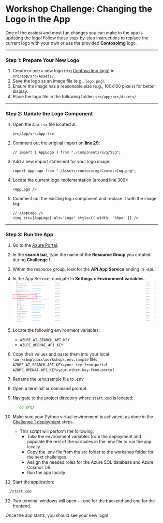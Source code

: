 # Workshop Challenge: Changing the Logo in the App

One of the easiest and most fun changes you can make to the app is updating the logo! Follow these step-by-step instructions to replace the current logo with your own or use the provided **ContosoImg** logo.

---

### Step 1: Prepare Your New Logo
1. Create or use a new logo (e.g [Contoso Img logo](../../../../src/App/src/Assets/ContosoImg.png)) in `src/app/src/Assets/`.
2. Save the logo as an image file (e.g., `logo.png`).
3. Ensure the image has a reasonable size (e.g., 100x100 pixels) for better display.
4. Place the logo file in the following folder:
    `src/app/src/Assets/`

---


### Step 2: Update the Logo Component

1. Open the `App.tsx` file located at:  
   ```
   src/App/src/App.tsx
   ```

2. Comment out the original import on **line 29**:

   ```tsx
   // import { AppLogo } from "./components/Svg/Svg";
   ```

3. Add a new import statement for your logo image:

   ```tsx
   import AppLogo from "./Assets/contosoimg/ContosoImg.png";
   ```

4. Locate the current logo implementation (around line 309):
    
    ``` tsx
   <AppLogo />
   ```


5. Comment out the existing logo component and replace it with the image tag:

   ```tsx
   // <AppLogo />
   <img src={AppLogo} alt="Logo" style={{ width: '30px' }} />
   ```

---

### Step 3: Run the App

1. Go to the [Azure Portal](https://portal.azure.com).
2. In the **search bar**, type the name of the **Resource Group** you created during **Challenge 1**.
3. Within the resource group, look for the **API App Service** ending in -api.  
4. In the App Service, navigate to **Settings > Environment variables**.
   ![Azure Portal Settings > Configuration](../img/portal-app-api-env.png)
5. Locate the following environment variables:
   - `AZURE_AI_SEARCH_API_KEY`
   - `AZURE_OPENAI_API_KEY`
6. Copy their values and paste them into your local `\workshop\docs\workshop\.env.sample` file:
   `AZURE_AI_SEARCH_API_KEY=your-key-from-portal`
   `AZURE_OPENAI_API_KEY=your-other-key-from-portal`
7. Rename the .env.sample file to .env
8. Open a terminal or command prompt.
9. Navigate to the project directory where `start.cmd` is located:

   ```bash
      cd src/
   ```
10. Make sure your Python virtual environment is activated, as done in the [Challenge 1 deployment](../Challenge-1/Deployment.md) steps.
      * This script will perform the following: 
         * Take the environment variables from the deployment and populate the rest of the varibales in the .env file to run the app locally. 
         * Copy the .env file from the src folder to the workshop folder for the next challenges. 
         * Assign the needed roles for the Azure SQL database and Azure Cosmos DB
         * Run the app locally
11. Start the application:
   
   ```bash
    ./start.cmd
   ```
12. Two terminal windows will open — one for the backend and one for the frontend.

Once the app starts, you should see your new logo!




